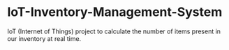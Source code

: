 # IoT-Inventory-Management-System

IoT (Internet of Things) project to calculate the number of items present in our inventory at real time.
